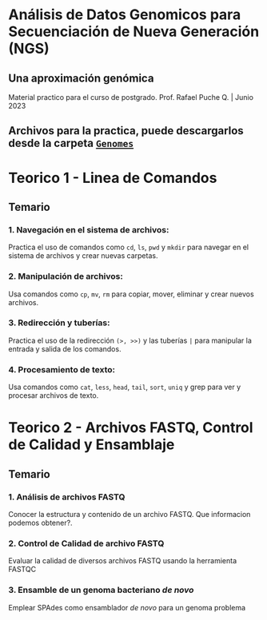 # Análisis de Datos Genomicos para Secuenciación de Nueva Generación (NGS)
## Una aproximación genómica

Material practico para el curso de postgrado. Prof. Rafael Puche Q. | Junio 2023

## Archivos para la practica, puede descargarlos desde la carpeta [`Genomes`](https://github.com/rpucheq/NGS_data_analysis/blob/main/Genomes/)

# Teorico 1 - Linea de Comandos
## Temario

### 1. Navegación en el sistema de archivos: 
Practica el uso de comandos como `cd`, `ls`, `pwd` y `mkdir` para navegar en el sistema de archivos y crear nuevas carpetas.

### 2. Manipulación de archivos: 
Usa comandos como `cp`, `mv`, `rm` para copiar, mover, eliminar y crear nuevos archivos.

### 3. Redirección y tuberías: 
Practica el uso de la redirección `(>, >>)` y las tuberías `|` para manipular la entrada y salida de los comandos.

### 4. Procesamiento de texto: 
Usa comandos como `cat`, `less`, `head`, `tail`, `sort`, `uniq` y grep para ver y procesar archivos de texto.


# Teorico 2 - Archivos FASTQ, Control de Calidad y Ensamblaje
## Temario

### 1. Análisis de archivos FASTQ
Conocer la estructura y contenido de un archivo FASTQ. Que informacion podemos obtener?.

### 2. Control de Calidad de archivo FASTQ
Evaluar la calidad de diversos archivos FASTQ usando la herramienta FASTQC

### 3. Ensamble de un genoma bacteriano *de novo*
Emplear SPAdes como ensamblador *de novo* para un genoma problema

